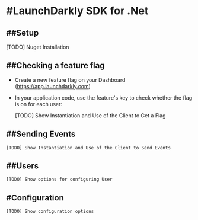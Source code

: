 #LaunchDarkly SDK for .Net
===========================

##Setup
-----------

[TODO] Nuget Installation


##Checking a feature flag
-----------------------

 * Create a new feature flag on your Dashboard (https://app.launchdarkly.com)

 * In your application code, use the feature's key to check whether the flag is on for each user:

	[TODO] Show Instantiation and Use of the Client to Get a Flag


##Sending Events
-----------------------

	[TODO] Show Instantiation and Use of the Client to Send Events



##Users
-----------------------

	[TODO] Show options for configuring User


#Configuration
-----------------------

	[TODO] Show configuration options